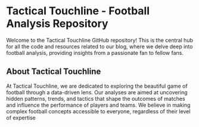 # Tactical Touchline - Football Analysis Repository

Welcome to the Tactical Touchline GitHub repository! This is the central hub for all the code and resources related to our blog, where we delve deep into football analysis, providing insights from a passionate fan to fellow fans.

## About Tactical Touchline
At Tactical Touchline, we are dedicated to exploring the beautiful game of football through a data-driven lens. Our analyses are aimed at uncovering hidden patterns, trends, and tactics that shape the outcomes of matches and influence the performance of players and teams. We believe in making complex football concepts accessible to everyone, regardless of their level of expertise
